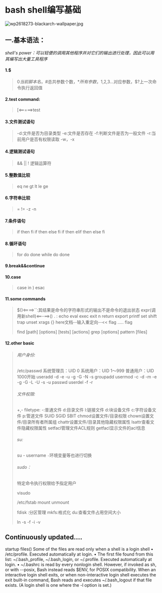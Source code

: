 # bash shell编写基础

![wp2618273-blackarch-wallpaper.jpg](https://cdn5.maocdn.cn/img/2021/06/15/wp2618273-blackarch-wallpaper.jpg)
## 一.基本语法：

*shell's power：可以轻便的调用其他程序并对它们的输出进行处理，因此可以用其编写出大量工具程序*

#### 1.$

> $0当前脚本名，$#总共参数个数，$*所有参数，$1,$2,$3...对应参数，$?上一次命令执行返回值
>

#### 2.test command:

> [<=====>test
>
> [ -option command ]:条件测试语句---0表示成功

#### 3.文件测试语句

> -d:文件是否为目录类型
> -e:文件是否存在
> -f:判断文件是否为一般文件
> -r:当前用户是否有权限读取
> -w，-x

#### 4.逻辑测试语句

> && || ! 逻辑运算符
>

#### 5.整数值比较

> eq ne gt lt le ge
>

#### 6.字符串比较

> = != -z -n

#### 7.条件语句

> if then fi
> if then else fi
> if then elif then else fi

#### 8.循环语句

> for do done
> while do done

#### 9.break&&continue

#### 10.case

> case in ) esac
>

#### 11.some commands

> $()<====>``:其结果是命令的字符串形式的输出不是命令的退出状态
> expr(调用新shell)<==-==>()
> .
> :
> echo
> eval
> exec
> exit n
> return
> export
> printf
> set
> shift
> trap
> unset
> xrags
> {}
> here文档--输入重定向--<< flag
> ..... 
> flag
>
> find [path] [options] [tests] [actions]
> grep [options] pattern [files]

#### 12.other basic

> ###### 用户身份:
>
> /etc/passwd
> 系统管理员：UID 0
> 系统用户：UID 1～999
> 普通用户：UID 1000开始
> useradd -d -e -u -g -G -N -s
> groupadd
> usermod -c -d -m -e -g -G -L -U -s -u
> passwd
> userdel -f -r
>
> ###### 文件权限:
>
> +,-
> filetype:
> -:普通文件
> d:目录文件
> l:链接文件
> d:块设备文件
> c:字符设备文件
> p:管道文件
> SUID SGID SBIT
> chmod设置文件/目录权限
> chown设置文件/目录所有者所属组
> chattr设置文件/目录其他隐藏权限属性
> lsattr查看文件隐藏权限属性
> setfacl管理文件ACL规则
> getfacl显示文件的acl信息
>
> ###### su:
>
> su - username `-`环境变量等也进行切换
>
> ###### sudo：
>
> 特定命令执行权限给予指定用户
>
> visudo
>
> /etc/fstab
> mount
> unmount
>
> fdisk :分区管理
> mkfs:格式化
> du:查看文件占用空间大小
>
> ln -s -f -i -v
>

## Continuously updated....
startup files() Some of the files are read only when a shell is a login shell
     • /etc/profile. Executed automatically at login.
     • The first file found from this list: ~/.bash_profile,
       ~/.bash_login, or ~/.profile. Executed automatically at
       login.
     • ~/.bashrc is read by every nonlogin shell. However, if
       invoked as sh, or with --posix, Bash instead reads $ENV,
       for POSIX compatibility.
When an interactive login shell exits, or when non-interactive
login shell executes the exit built-in command, Bash reads
and executes ~/.bash_logout if that file exists. (A login shell is
one where the -l option is set.)



